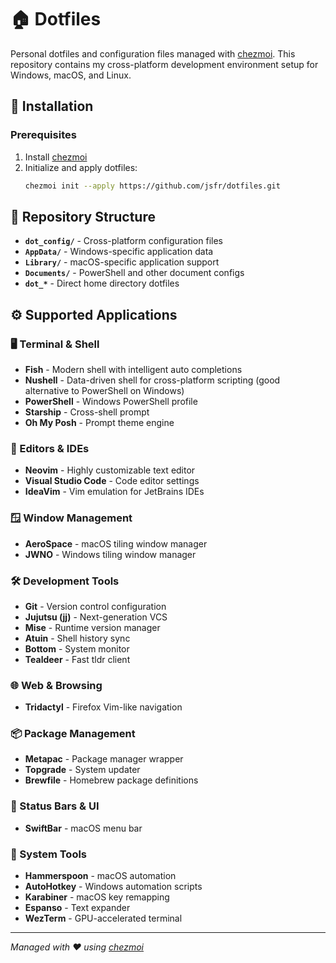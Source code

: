 # 🏠 Dotfiles

Personal dotfiles and configuration files managed with [chezmoi](https://www.chezmoi.io/). This repository contains my cross-platform development environment setup for Windows, macOS, and Linux.

## 🚀 Installation

### Prerequisites

1. Install [chezmoi](https://www.chezmoi.io/install/)
2. Initialize and apply dotfiles:
   ```bash
   chezmoi init --apply https://github.com/jsfr/dotfiles.git
   ```

## 📁 Repository Structure

- **`dot_config/`** - Cross-platform configuration files
- **`AppData/`** - Windows-specific application data
- **`Library/`** - macOS-specific application support
- **`Documents/`** - PowerShell and other document configs
- **`dot_*`** - Direct home directory dotfiles

## ⚙️ Supported Applications

### 🖥️ Terminal & Shell

- **Fish** - Modern shell with intelligent auto completions
- **Nushell** - Data-driven shell for cross-platform scripting (good alternative to PowerShell on Windows)
- **PowerShell** - Windows PowerShell profile
- **Starship** - Cross-shell prompt
- **Oh My Posh** - Prompt theme engine

### 📝 Editors & IDEs

- **Neovim** - Highly customizable text editor
- **Visual Studio Code** - Code editor settings
- **IdeaVim** - Vim emulation for JetBrains IDEs

### 🪟 Window Management

- **AeroSpace** - macOS tiling window manager
- **JWNO** - Windows tiling window manager

### 🛠️ Development Tools

- **Git** - Version control configuration
- **Jujutsu (jj)** - Next-generation VCS
- **Mise** - Runtime version manager
- **Atuin** - Shell history sync
- **Bottom** - System monitor
- **Tealdeer** - Fast tldr client

### 🌐 Web & Browsing

- **Tridactyl** - Firefox Vim-like navigation

### 📦 Package Management

- **Metapac** - Package manager wrapper
- **Topgrade** - System updater
- **Brewfile** - Homebrew package definitions

### 🎨 Status Bars & UI

- **SwiftBar** - macOS menu bar

### 🔧 System Tools

- **Hammerspoon** - macOS automation
- **AutoHotkey** - Windows automation scripts
- **Karabiner** - macOS key remapping
- **Espanso** - Text expander
- **WezTerm** - GPU-accelerated terminal

---

_Managed with ❤️ using [chezmoi](https://www.chezmoi.io/)_

